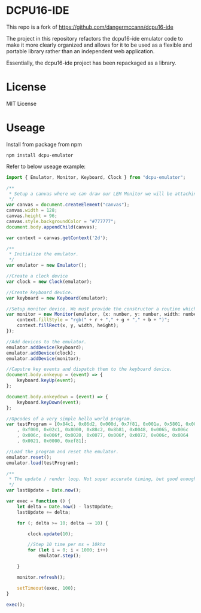 DCPU16-IDE
===========
This repo is a fork of https://github.com/dangermccann/dcpu16-ide

The project in this repository refactors the dcpu16-ide emulator code to make it more clearly organized and allows for it to be used as a flexible and portable library rather than an independent web application.

Essentially, the dcpu16-ide project has been repackaged as a library.

License
=======

MIT License

Useage
===============

Install from package from npm
```
npm install dcpu-emulator
```

Refer to below useage example:

```javascript
import { Emulator, Monitor, Keyboard, Clock } from "dcpu-emulator";

/**
 * Setup a canvas where we can draw our LEM Monitor we will be attaching to the DCPU.
 */
var canvas = document.createElement("canvas");
canvas.width = 128;
canvas.height = 96;
canvas.style.backgroundColor = "#777777";
document.body.appendChild(canvas);

var context = canvas.getContext('2d');

/**
 * Initialize the emulator.
 */
var emulator = new Emulator();

//Create a clock device 
var clock = new Clock(emulator);

//Create keyboard device. 
var keyboard = new Keyboard(emulator);

//Setup monitor device. We must provide the constructor a routine which handles rendering to the screen surface. 
var monitor = new Monitor(emulator, (x: number, y: number, width: number, height: number, r: number, g: number, b: number) => {
    context.fillStyle = "rgb(" + r + "," + g + "," + b + ")";
    context.fillRect(x, y, width, height);
});

//Add devices to the emulator. 
emulator.addDevice(keyboard);
emulator.addDevice(clock);
emulator.addDevice(monitor);

//Caputre key events and dispatch them to the keyboard device. 
document.body.onkeyup = (event) => {
    keyboard.keyUp(event);
};

document.body.onkeydown = (event) => {
    keyboard.keyDown(event);
};

//Opcodes of a very simple hello world program. 
var testProgram = [0x84c1, 0x86d2, 0x000d, 0x7f81, 0x001a, 0x5801, 0x000d, 0x7c0b
    , 0xf000, 0x02c1, 0x8000, 0x88c2, 0x8b81, 0x0048, 0x0065, 0x006c
    , 0x006c, 0x006f, 0x0020, 0x0077, 0x006f, 0x0072, 0x006c, 0x0064
    , 0x0021, 0x0000, 0xef81];

//Load the program and reset the emulator. 
emulator.reset();
emulator.load(testProgram);

/**
 * The update / render loop. Not super accurate timing, but good enough for a demo.
 */
var lastUpdate = Date.now();

var exec = function () {
    let delta = Date.now() - lastUpdate;
    lastUpdate += delta;

    for (; delta >= 10; delta -= 10) {

        clock.update(10);

        //Step 10 time per ms = 10khz 
        for (let i = 0; i < 1000; i++)
            emulator.step();

    }

    monitor.refresh();

    setTimeout(exec, 100);
}

exec();
```